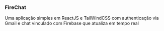 ### FireChat

<p>Uma aplicação simples em ReactJS e TailWindCSS com authenticação via Gmail e chat vinculado com Firebase que atualiza em tempo real</p>
